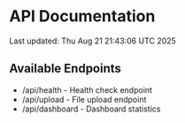 # API Documentation

Last updated: Thu Aug 21 21:43:06 UTC 2025

## Available Endpoints
- /api/health - Health check endpoint
- /api/upload - File upload endpoint
- /api/dashboard - Dashboard statistics
